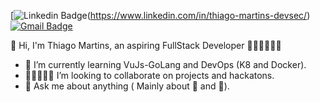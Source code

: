[![Linkedin Badge](https://img.shields.io/badge/-LinkedIn-blue?style=flat-square&logo=Linkedin&&target=_blanklogoColor=white&link=https://www.linkedin.com/in/thiago-martins-devsec)(https://www.linkedin.com/in/thiago-martins-devsec/)
[![Gmail Badge](https://img.shields.io/badge/-Gmail-c14438?style=flat-square&logo=Gmail&logoColor=white&link=mailto:veslima3@gmail.com.br)](mailto:thiagom.devsec@gmail.com)


👋 Hi, I'm Thiago Martins, an aspiring FullStack Developer 👨🏿‍💻🇧🇷:snake:

<!--- 🔭 I’m currently working at Getrak as Intern -->
- 🌱 I’m currently learning VuJs-GoLang and DevOps (K8 and Docker).
- 👩🏿‍🤝‍👩🏻 I’m looking to collaborate on projects and hackatons.
- 💬 Ask me about anything ( Mainly about :elephant: and :snake:).
